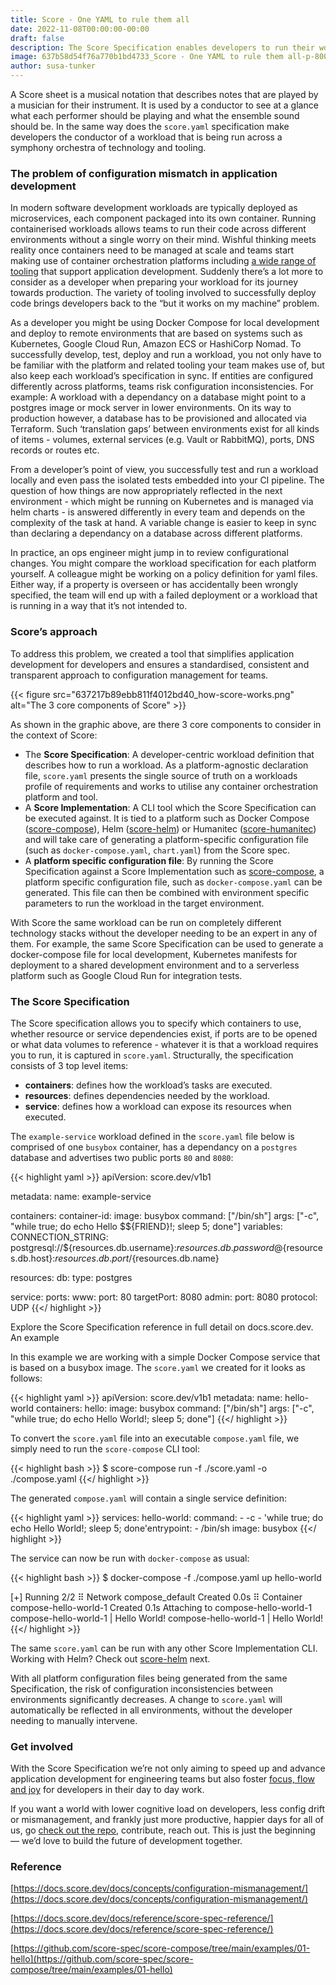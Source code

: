 ```yaml
---
title: Score - One YAML to rule them all
date: 2022-11-08T00:00:00-00:00
draft: false
description: The Score Specification enables developers to run their workloads across different technology stacks without risking configuration inconsistencies. As a platform-agnostic declaration file, score.yaml presents the single source of truth on how to run a workload and works to utilise any container orchestration platform and tool - be it Docker Compose or Kubernetes.
image: 637b58d54f76a770b1bd4733_Score - One YAML to rule them all-p-800.png
author: susa-tunker
---
```


A Score sheet is a musical notation that describes notes that are played by a musician for their instrument. It is used by a conductor to see at a glance what each performer should be playing and what the ensemble sound should be. In the same way does the `score.yaml` specification make developers the conductor of a workload that is being run across a symphony orchestra of technology and tooling.

### The problem of configuration mismatch in application development

In modern software development workloads are typically deployed as microservices, each component packaged into its own container. Running containerised workloads allows teams to run their code across different environments without a single worry on their mind. Wishful thinking meets reality once containers need to be managed at scale and teams start making use of container orchestration platforms including [a wide range of tooling](https://landscape.cncf.io/) that support application development. Suddenly there’s a lot more to consider as a developer when preparing your workload for its journey towards production. The variety of tooling involved to successfully deploy code brings developers back to the “but it works on my machine” problem.

As a developer you might be using Docker Compose for local development and deploy to remote environments that are based on systems such as Kubernetes, Google Cloud Run, Amazon ECS or HashiCorp Nomad. To successfully develop, test, deploy and run a workload, you not only have to be familiar with the platform and related tooling your team makes use of, but also keep each workload’s specification in sync. If entities are configured differently across platforms, teams risk configuration inconsistencies. For example: A workload with a dependancy on a database might point to a postgres image or mock server in lower environments. On its way to production however, a database has to be provisioned and allocated via Terraform. Such ‘translation gaps’ between environments exist for all kinds of items - volumes, external services (e.g. Vault or RabbitMQ), ports, DNS records or routes etc.

From a developer’s point of view, you successfully test and run a workload locally and even pass the isolated tests embedded into your CI pipeline. The question of how things are now appropriately reflected in the next environment - which might be running on Kubernetes and is managed via helm charts -  is answered differently in every team and depends on the complexity of the task at hand. A variable change is easier to keep in sync than declaring a dependancy on a database across different platforms.

In practice, an ops engineer might jump in to review configurational changes. You might compare the workload specification for each platform yourself. A colleague might be working on a policy definition for yaml files. Either way, if a property is overseen or has accidentally been wrongly specified, the team will end up with a failed deployment or a workload that is running in a way that it’s not intended to.

### Score’s approach

To address this problem, we created a tool that simplifies application development for developers and ensures a standardised, consistent and transparent approach to configuration management for teams.

{{< figure src="637217b89ebb811f4012bd40_how-score-works.png" alt="The 3 core components of Score" >}}

As shown in the graphic above, are there 3 core components to consider in the context of Score:

* The **Score Specification**: A developer-centric workload definition that describes how to run a workload. As a platform-agnostic declaration file, `score.yaml` presents the single source of truth on a workloads profile of requirements and works to utilise any container orchestration platform and tool.
* A **Score Implementation**: A CLI tool which the Score Specification can be executed against. It is tied to a platform such as Docker Compose ([score-compose](https://github.com/score-spec/score-compose)), Helm ([score-helm](https://github.com/score-spec/score-helm)) or Humanitec ([score-humanitec](https://github.com/score-spec/score-humanitec)) and will take care of generating a platform-specific configuration file (such as `docker-compose.yaml`, `chart.yaml`) from the Score spec.
* A **platform specific configuration file**: By running the Score Specification against a Score Implementation such as [score-compose](https://github.com/score-spec/score-compose), a platform specific configuration file, such as `docker-compose.yaml` can be generated. This file can then be combined with environment specific parameters to run the workload in the target environment.

With Score the same workload can be run on completely different technology stacks without the developer needing to be an expert in any of them. For example, the same Score Specification can be used to generate a docker-compose file for local development, Kubernetes manifests for deployment to a shared development environment and to a serverless platform such as Google Cloud Run for integration tests.

### The Score Specification

The Score specification allows you to specify which containers to use, whether resource or service dependencies exist, if ports are to be opened or what data volumes to reference - whatever it is that a workload requires you to run, it is captured in `score.yaml`. Structurally, the specification consists of 3 top level items:

* **containers**: defines how the workload’s tasks are executed.
* **resources**: defines dependencies needed by the workload.
* **service**: defines how a workload can expose its resources when executed.

The `example-service` workload defined in the `score.yaml` file below is comprised of one `busybox` container, has a dependancy on a `postgres` database and advertises two public ports `80` and `8080`:

{{< highlight yaml >}}
apiVersion: score.dev/v1b1

metadata:
  name: example-service

containers:
  container-id:
    image: busybox
    command: ["/bin/sh"]
    args: ["-c", "while true; do echo Hello $${FRIEND}!; sleep 5; done"]
    variables:
        CONNECTION_STRING: postgresql://${resources.db.username}:${resources.db.password}@${resources.db.host}:${resources.db.port}/${resources.db.name}

resources:
  db:
    type: postgres

service:
  ports:
    www:
      port: 80
      targetPort: 8080
    admin:
      port: 8080
      protocol: UDP
{{</ highlight >}}

Explore the Score Specification reference in full detail on docs.score.dev.
An example

In this example we are working with a simple Docker Compose service that is based on a busybox image. The `score.yaml` we created for it looks as follows:

{{< highlight yaml >}}
apiVersion: score.dev/v1b1
metadata:
  name: hello-world
containers:
  hello:
    image: busybox
    command: ["/bin/sh"]
    args: ["-c", "while true; do echo Hello World!; sleep 5; done"]
{{</ highlight >}}

To convert the `score.yaml` file into an executable `compose.yaml` file, we simply need to run the `score-compose` CLI tool:

{{< highlight bash >}}
$ score-compose run -f ./score.yaml -o ./compose.yaml
{{</ highlight >}}

The generated `compose.yaml` will contain a single service definition:

{{< highlight yaml >}}
services:
  hello-world:
    command:
      - -c
      - 'while true; do echo Hello World!; sleep 5; done'entrypoint:
      - /bin/sh
    image: busybox
{{</ highlight >}}

The service can now be run with `docker-compose` as usual:

{{< highlight bash >}}
$ docker-compose -f ./compose.yaml up hello-world

[+] Running 2/2
 ⠿ Network compose_default          Created                                                                                                                                               0.0s
 ⠿ Container compose-hello-world-1  Created                                                                                                                                               0.1s
Attaching to compose-hello-world-1
compose-hello-world-1  | Hello World!
compose-hello-world-1  | Hello World!
{{</ highlight >}}

The same `score.yaml` can be run with any other Score Implementation CLI. Working with Helm? Check out [score-helm](https://github.com/score-spec/score-helm) next.

With all platform configuration files being generated from the same Specification, the risk of configuration inconsistencies between environments significantly decreases. A change to `score.yaml` will automatically be reflected in all environments, without the developer needing to manually intervene.

### Get involved

With the Score Specification we’re not only aiming to speed up and advance application development for engineering teams but also foster [focus, flow and joy](https://itrevolution.com/articles/five-ideals-of-devops/) for developers in their day to day work.

If you want a world with lower cognitive load on developers, less config drift or mismanagement, and frankly just more productive, happier days for all of us, go [check out the repo](https://github.com/score-spec/spec), contribute, reach out. This is just the beginning — we’d love to build the future of development together.

### Reference

[https://docs.score.dev/docs/concepts/configuration-mismanagement/](https://docs.score.dev/docs/concepts/configuration-mismanagement/)

[https://docs.score.dev/docs/reference/score-spec-reference/](https://docs.score.dev/docs/reference/score-spec-reference/)

[https://github.com/score-spec/score-compose/tree/main/examples/01-hello](https://github.com/score-spec/score-compose/tree/main/examples/01-hello)